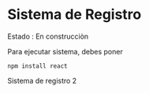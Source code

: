 <h1> Sistema de Registro</h1>

Estado : En construcciòn

Para ejecutar sistema, debes poner

```npm install react```

Sistema de registro 2
